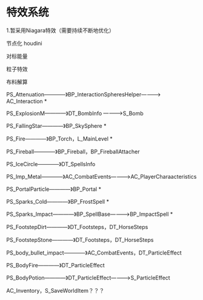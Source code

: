 # 特效系统
1.暂采用Niagara特效（需要持续不断地优化）

节点化 houdini


对标能量

粒子特效

布料解算


PS_Attenuation————》BP_InteractionSpheresHelper————> AC_Interaction *

PS_ExplosionM————》DT_BombInfo ————>S_Bomb

PS_FallingStar————》BP_SkySphere *

PS_Fire————》BP_Torch，L_MainLevel *

PS_Fireball————》BP_Fireball，BP_FireballAttacher

PS_IceCircle————》DT_SpellsInfo

PS_Imp_Metal————》AC_CombatEvents————>AC_PlayerCharaacteristics

PS_PortalParticle————》BP_Portal *

PS_Sparks_Cold————》BP_FrostSpell *

PS_Sparks_Impact————》BP_SpellBase————>BP_ImpactSpell *


PS_FootstepDirt————》DT_Footsteps，DT_HorseSteps

PS_FootstepStone————》DT_Footsteps，DT_HorseSteps

PS_body_bullet_impact————》AC_CombatEvents，DT_ParticleEffect

PS_BodyFire————》DT_ParticleEffect

PS_BodyPotion————》DT_ParticleEffect————>S_ParticleEffect












AC_Inventory，S_SaveWorldItem？？？




